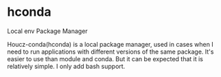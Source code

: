 # hconda
Local env Package Manager

Houcz-conda(hconda) is a local package manager, used in cases when I need to run applications with different versions of the same package. It's easier to use than module and conda. But it can be expected that it is relatively simple.
I only add bash support.
